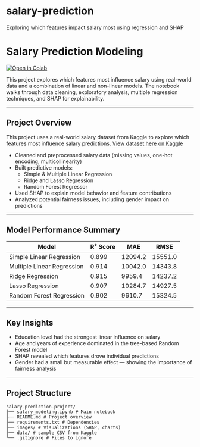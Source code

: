 # salary-prediction
Exploring which features impact salary most using regression and SHAP

# Salary Prediction Modeling

[![Open in Colab](https://colab.research.google.com/assets/colab-badge.svg)](https://colab.research.google.com/github/Jacinda-Chen/salary-prediction/blob/main/salary_modeling.ipynb)

This project explores which features most influence salary using real-world data and a combination of linear and non-linear models. The notebook walks through data cleaning, exploratory analysis, multiple regression techniques, and SHAP for explainability.

---

## Project Overview

This project uses a real-world salary dataset from Kaggle to explore which features most influence salary predictions.
[View dataset here on Kaggle](https://www.kaggle.com/datasets/rkiattisak/salaly-prediction-for-beginer/data)

- Cleaned and preprocessed salary data (missing values, one-hot encoding, multicollinearity)
- Built predictive models:
  - Simple & Multiple Linear Regression
  - Ridge and Lasso Regression
  - Random Forest Regressor
- Used SHAP to explain model behavior and feature contributions
- Analyzed potential fairness issues, including gender impact on predictions

---

## Model Performance Summary

| Model                      | R² Score  | MAE      | RMSE     |
|----------------------------|-----------|----------|----------|
| Simple Linear Regression   | 0.899     | 12094.2  | 15551.0  |
| Multiple Linear Regression | 0.914     | 10042.0  | 14343.8  |
| Ridge Regression           | 0.915     | 9959.4   | 14237.2  |
| Lasso Regression           | 0.907     | 10284.7  | 14927.5  |
| Random Forest Regression   | 0.902     | 9610.7   | 15324.5  |

---

## Key Insights

- Education level had the strongest linear influence on salary
- Age and years of experience dominated in the tree-based Random Forest model
- SHAP revealed which features drove individual predictions
- Gender had a small but measurable effect — showing the importance of fairness analysis

---

## Project Structure

```
salary-prediction-project/
├── salary_modeling.ipynb # Main notebook
├── README.md # Project overview
├── requirements.txt # Dependencies
├── images/ # Visualizations (SHAP, charts)
├── data/ # sample CSV from Kaggle
└── .gitignore # Files to ignore
```
